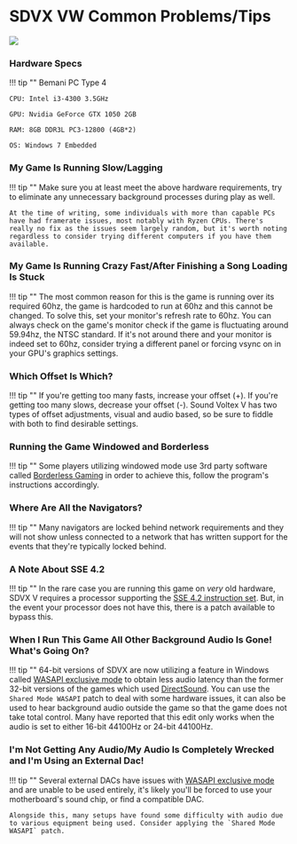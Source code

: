 # SDVX VW Common Problems/Tips
<img class="header-logo" src="/img/bemani/sdvx/5_vivid-wave/logo.png">

### Hardware Specs

!!! tip ""
	Bemani PC Type 4

	CPU: Intel i3-4300 3.5GHz

	GPU: Nvidia GeForce GTX 1050 2GB

	RAM: 8GB DDR3L PC3-12800 (4GB*2)

	OS: Windows 7 Embedded

### My Game Is Running Slow/Lagging

!!! tip ""
	Make sure you at least meet the above hardware requirements, try to eliminate any unnecessary background processes during play as well.

	At the time of writing, some individuals with more than capable PCs have had framerate issues, most notably with Ryzen CPUs. There's really no fix as the issues seem largely random, but it's worth noting regardless to consider trying different computers if you have them available.

### My Game Is Running Crazy Fast/After Finishing a Song Loading Is Stuck

!!! tip ""
	The most common reason for this is the game is running over its required 60hz, the game is hardcoded to run at 60hz and this cannot be changed. To solve this, set your monitor's refresh rate to 60hz. You can always check on the game's monitor check if the game is fluctuating around 59.94hz, the NTSC standard. If it's not around there and your monitor is indeed set to 60hz, consider trying a different panel or forcing vsync on in your GPU's graphics settings.

### Which Offset Is Which?

!!! tip ""
	If you're getting too many fasts, increase your offset (+). If you're getting too many slows, decrease your offset (-). Sound Voltex V has two types of offset adjustments, visual and audio based, so be sure to fiddle with both to find desirable settings.

### Running the Game Windowed and Borderless

!!! tip ""
	Some players utilizing windowed mode use 3rd party software called [Borderless Gaming](https://github.com/Codeusa/Borderless-Gaming/releases) in order to achieve this, follow the program's instructions accordingly.

### Where Are All the Navigators?

!!! tip ""
	Many navigators are locked behind network requirements and they will not show unless connected to a network that has written support for the events that they're typically locked behind.

### A Note About SSE 4.2

!!! tip ""
	In the rare case you are running this game on *very* old hardware, SDVX V requires a processor supporting the [SSE 4.2 instruction set](https://en.wikipedia.org/wiki/SSE4#SSE4.2). But, in the event your processor does not have this, there is a patch available to bypass this.

### When I Run This Game All Other Background Audio Is Gone! What's Going On?

!!! tip ""
	64-bit versions of SDVX	 are now utilizing a feature in Windows called [WASAPI exclusive mode](https://docs.microsoft.com/en-us/windows/win32/coreaudio/exclusive-mode-streams) to obtain less audio latency than the former 32-bit versions of the games which used [DirectSound](https://en.wikipedia.org/wiki/DirectSound). You can use the `Shared Mode WASAPI` patch to deal with some hardware issues, it can also be used to hear background audio outside the game so that the game does not take total control. Many have reported that this edit only works when the audio is set to either 16-bit 44100Hz or 24-bit 44100Hz.

### I'm Not Getting Any Audio/My Audio Is Completely Wrecked and I'm Using an External Dac!

!!! tip ""
	Several external DACs have issues with [WASAPI exclusive mode](https://docs.microsoft.com/en-us/windows/win32/coreaudio/exclusive-mode-streams) and are unable to be used entirely, it's likely you'll be forced to use your motherboard's sound chip, or find a compatible DAC.

	Alongside this, many setups have found some difficulty with audio due to various equipment being used. Consider applying the `Shared Mode WASAPI` patch.
